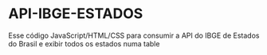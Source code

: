 # API-IBGE-ESTADOS
Esse código JavaScript/HTML/CSS para consumir a API do IBGE de Estados do Brasil e exibir todos os estados numa table
